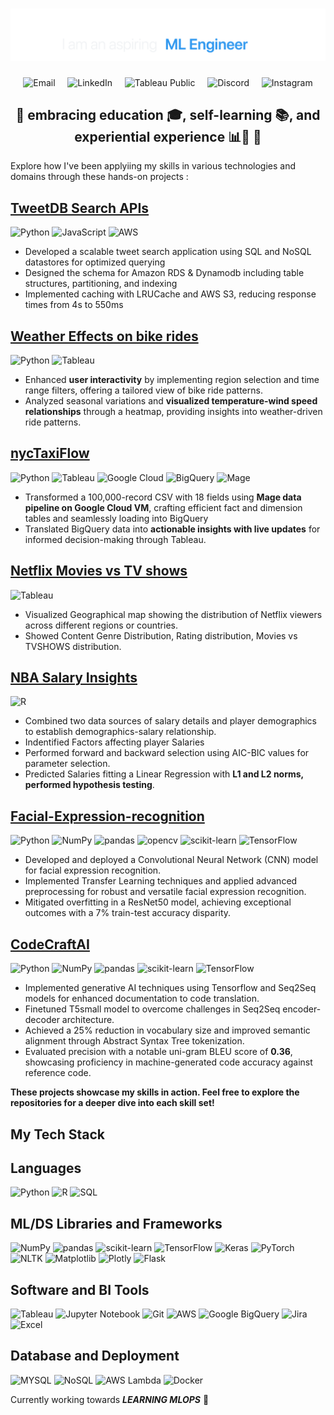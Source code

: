 <div>
    <h1 align="center">
        <img         src="https://github.com/patelvishwa1999/patelvishwa1999/blob/c6c77c8c3348c056696b16bb4b6f66e6febbe98c/images_svg/namegithub3.gif" alt="Vishwa Patel" />
    </h1>
    <p align="center" >
        &nbsp;
        <a href="mailto:vishwa.patel2311999@gmail.com" style="text-decoration:none;">
            <img src="https://img.shields.io/badge/-Email-D14836?style=for-the-badge&logo=gmail&color=0e1217" alt="Email">
        </a>
        &nbsp;
        &nbsp;
        <a href="https://www.linkedin.com/in/vishwapatel23" style="text-decoration:none;">
            <img src="https://img.shields.io/badge/-LinkedIn-0077B5?style=for-the-badge&logo=linkedin&color=0e1217" alt="LinkedIn">
        </a>
        &nbsp;
        &nbsp;
        <a href="https://public.tableau.com/app/profile/vishwa.patel1372/" style="text-decoration:none;">
            <img src="https://img.shields.io/badge/-Tableau-FD7C00?style=for-the-badge&logo=tableau&color=0e1217" alt="Tableau Public">
        </a>
        &nbsp;
        &nbsp;
        <a href="https://discordapp.com/users/vp250" style="text-decoration:none;">
            <img src="https://img.shields.io/badge/-Discord-7289DA?style=for-the-badge&logo=discord&color=0e1217" alt="Discord">
        </a>
        &nbsp;
        &nbsp;
        <a href="https://www.instagram.com/vishtagram_23/" style="text-decoration:none;">
            <img src="https://img.shields.io/badge/-Instagram-E4405F?style=for-the-badge&logo=instagram&color=0e1217" alt="Instagram">
        </a>
        &nbsp;
    </p>
</div>

<h2 align="center">🚀 embracing education 🎓, self-learning 📚, and experiential experience 📊🧪 🚀</h2>
Explore how I've been applyiing my skills in various technologies and domains through these hands-on projects :

## [TweetDB Search APIs](https://adbms.s3.amazonaws.com/home.html)
![Python](https://img.shields.io/badge/-Python-0e1217?style=for-the-badge&logo=python)
![JavaScript](https://img.shields.io/badge/-JavaScript-F7DF1E?style=for-the-badge&logo=javascript&logoColor=black)
![AWS](https://img.shields.io/badge/-AWS-232F3E?style=for-the-badge&logo=amazon-aws)
- Developed a scalable tweet search application using SQL and NoSQL datastores for optimized querying
- Designed the schema for Amazon RDS & Dynamodb including table structures, partitioning, and indexing
- Implemented caching with LRUCache and AWS S3, reducing response times from 4s to 550ms



## [Weather Effects on bike rides](https://public.tableau.com/app/profile/vishwa.patel1372/viz/BikeRidesDataAnalysis/Dashboard1)
![Python](https://img.shields.io/badge/-Python-0e1217?style=for-the-badge&logo=python)
![Tableau](https://img.shields.io/badge/-Tableau-0e1217?style=for-the-badge&logo=tableau)

 - Enhanced **user interactivity** by implementing region selection and time range filters, offering a tailored view of bike ride patterns.
 - Analyzed seasonal variations and **visualized temperature-wind speed relationships** through a heatmap, providing insights into weather-driven ride patterns.


## [nycTaxiFlow](https://public.tableau.com/app/profile/vishwa.patel1372/viz/nycTaxi_17045558575210/Dashboard1)
![Python](https://img.shields.io/badge/-Python-0e1217?style=for-the-badge&logo=python)
![Tableau](https://img.shields.io/badge/-Tableau-0e1217?style=for-the-badge&logo=tableau)
![Google Cloud](https://img.shields.io/badge/-Google_Cloud-0e1217?style=for-the-badge&logo=google-cloud)
![BigQuery](https://img.shields.io/badge/-BigQuery-0e1217?style=for-the-badge&logo=google-cloud)
![Mage](https://img.shields.io/badge/-Mage-0e1217?style=for-the-badge&logo=mage)

 - Transformed a 100,000-record CSV with 18 fields using **Mage data pipeline on Google Cloud VM**, crafting efficient fact and dimension tables and seamlessly loading into BigQuery
 - Translated BigQuery data into **actionable insights with live updates** for informed decision-making through Tableau.


## [Netflix Movies vs TV shows](https://public.tableau.com/app/profile/vishwa.patel1372/viz/Netflix_17045570312290/NetflixDataset)
![Tableau](https://img.shields.io/badge/-Tableau-0e1217?style=for-the-badge&logo=tableau)
- Visualized Geographical map showing the distribution of Netflix viewers across different regions or countries.
- Showed Content Genre Distribution, Rating distribution, Movies vs TVSHOWS distribution.


## [NBA Salary Insights](https://github.com/patelvishwa1999/NBASalaryInsights)
![R](https://img.shields.io/badge/-R-0e1217?style=for-the-badge&logo=R)
- Combined two data sources of salary details and player demographics to establish demographics-salary relationship.
- Indentified Factors affecting player Salaries
- Performed forward and backward selection using AIC-BIC values for parameter selection.
- Predicted Salaries fitting a Linear Regression with **L1 and L2 norms, performed hypothesis testing**.


## [Facial-Expression-recognition](https://github.com/patelvishwa1999/Facial-Expression-Recognition)
![Python](https://img.shields.io/badge/-Python-0e1217?style=for-the-badge&logo=python)
![NumPy](https://img.shields.io/badge/-NumPy-0e1217?style=for-the-badge&logo=numpy)
![pandas](https://img.shields.io/badge/-pandas-0e1217?style=for-the-badge&logo=pandas)
![opencv](https://img.shields.io/badge/-opencv-0e1217?style=for-the-badge&logo=opencv)
![scikit-learn](https://img.shields.io/badge/-scikit_learn-0e1217?style=for-the-badge&logo=scikit-learn)
![TensorFlow](https://img.shields.io/badge/-TensorFlow-0e1217?style=for-the-badge&logo=tensorflow)
- Developed and deployed a Convolutional Neural Network (CNN) model for facial expression recognition.
- Implemented Transfer Learning techniques and applied advanced preprocessing for robust and versatile facial expression recognition.
- Mitigated overfitting in a ResNet50 model, achieving exceptional outcomes with a 7% train-test accuracy disparity.



## [CodeCraftAI](https://github.com/patelvishwa1999/text2code)
![Python](https://img.shields.io/badge/-Python-0e1217?style=for-the-badge&logo=python)
![NumPy](https://img.shields.io/badge/-NumPy-0e1217?style=for-the-badge&logo=numpy)
![pandas](https://img.shields.io/badge/-pandas-0e1217?style=for-the-badge&logo=pandas)
![scikit-learn](https://img.shields.io/badge/-scikit_learn-0e1217?style=for-the-badge&logo=scikit-learn)
![TensorFlow](https://img.shields.io/badge/-TensorFlow-0e1217?style=for-the-badge&logo=tensorflow)
- Implemented generative AI techniques using Tensorflow and Seq2Seq models for enhanced documentation to code translation.
- Finetuned T5small model to overcome challenges in Seq2Seq encoder-decoder architecture.
- Achieved a 25% reduction in vocabulary size and improved semantic alignment through Abstract Syntax Tree tokenization.
- Evaluated precision with a notable uni-gram BLEU score of **0.36**, showcasing proficiency in machine-generated code accuracy against reference code.


**These projects showcase my skills in action. Feel free to explore the repositories for a deeper dive into each skill set!**


##  My Tech Stack

## Languages
![Python](https://img.shields.io/badge/-Python-0e1217?style=for-the-badge&logo=python)
![R](https://img.shields.io/badge/-R-0e1217?style=for-the-badge&logo=r)
![SQL](https://img.shields.io/badge/-SQL-0e1217?style=for-the-badge&logo=sql)


## ML/DS Libraries and Frameworks
![NumPy](https://img.shields.io/badge/-NumPy-0e1217?style=for-the-badge&logo=numpy)
![pandas](https://img.shields.io/badge/-pandas-0e1217?style=for-the-badge&logo=pandas)
![scikit-learn](https://img.shields.io/badge/-scikit_learn-0e1217?style=for-the-badge&logo=scikit-learn)
![TensorFlow](https://img.shields.io/badge/-TensorFlow-0e1217?style=for-the-badge&logo=tensorflow)
![Keras](https://img.shields.io/badge/-Keras-0e1217?style=for-the-badge&logo=keras)
![PyTorch](https://img.shields.io/badge/-PyTorch-0e1217?style=for-the-badge&logo=pytorch)
![NLTK](https://img.shields.io/badge/-NLTK-0e1217?style=for-the-badge&logo=nltk)
![Matplotlib](https://img.shields.io/badge/-Matplotlib-0e1217?style=for-the-badge&logo=python)
![Plotly](https://img.shields.io/badge/-Plotly-0e1217?style=for-the-badge&logo=plotly)
![Flask](https://img.shields.io/badge/-Flask-0e1217?style=for-the-badge&logo=flask)

## Software and BI Tools
![Tableau](https://img.shields.io/badge/-Tableau-0e1217?style=for-the-badge&logo=tableau)
![Jupyter Notebook](https://img.shields.io/badge/-Jupyter-0e1217?style=for-the-badge&logo=jupyter)
![Git](https://img.shields.io/badge/-Git-0e1217?style=for-the-badge&logo=git)
![AWS](https://img.shields.io/badge/-AWS-0e1217?style=for-the-badge&logo=amazon-aws)
![Google BigQuery](https://img.shields.io/badge/-Google_BigQuery-0e1217?style=for-the-badge&logo=google-cloud)
![Jira](https://img.shields.io/badge/-Jira-0e1217?style=for-the-badge&logo=jira)
![Excel](https://img.shields.io/badge/-Excel-0e1217?style=for-the-badge&logo=microsoft-excel)

## Database and Deployment
![MYSQL](https://img.shields.io/badge/-MySQL-0e1217?style=for-the-badge&logo=mysql)
![NoSQL](https://img.shields.io/badge/-NoSQL-0e1217?style=for-the-badge&logo=nosql)
![AWS Lambda](https://img.shields.io/badge/-AWS_Lambda-0e1217?style=for-the-badge&logo=amazon-aws)
![Docker](https://img.shields.io/badge/-Docker-0e1217?style=for-the-badge&logo=docker)


Currently working towards ***LEARNING MLOPS*** 🚀




